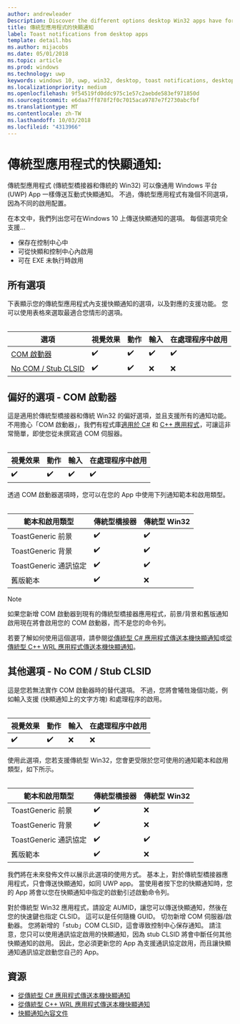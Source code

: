 ```yaml
---
author: andrewleader
Description: Discover the different options desktop Win32 apps have for sending toast notifications
title: 傳統型應用程式的快顯通知
label: Toast notifications from desktop apps
template: detail.hbs
ms.author: mijacobs
ms.date: 05/01/2018
ms.topic: article
ms.prod: windows
ms.technology: uwp
keywords: windows 10, uwp, win32, desktop, toast notifications, desktop bridge, options for sending toasts, com server, com activator, com, fake com, no com, without com, send toast, 桌面, 快顯通知, 傳統型橋接器, 傳送快顯通知的選項, com 伺服器, com 啟動器, 假 com, 無 com, 沒有 com, 傳送快顯通知
ms.localizationpriority: medium
ms.openlocfilehash: 9f54519fd0ddc975c1e57c2aebde583ef971850d
ms.sourcegitcommit: e6daa7ff878f2f0c7015aca9787e7f2730abcfbf
ms.translationtype: MT
ms.contentlocale: zh-TW
ms.lasthandoff: 10/03/2018
ms.locfileid: "4313966"
---
```

# <a name="toast-notifications-from-desktop-apps"></a>傳統型應用程式的快顯通知:

傳統型應用程式 (傳統型橋接器和傳統的 Win32) 可以像通用 Windows 平台 (UWP) App 一樣傳送互動式快顯通知。 不過，傳統型應用程式有幾個不同選項，因為不同的啟用配置。

在本文中，我們列出您可在Windows 10 上傳送快顯通知的選項。 每個選項完全支援...

* 保存在控制中心中
* 可從快顯和控制中心內啟用
* 可在 EXE 未執行時啟用

## <a name="all-options"></a>所有選項

下表顯示您的傳統型應用程式內支援快顯通知的選項，以及對應的支援功能。 您可以使用表格來選取最適合您情形的選項。<br/><br/>

| 選項 | 視覺效果 | 動作 | 輸入 | 在處理程序中啟用 |
| -- | -- | -- | -- | -- |
| [COM 啟動器](#preferred-option---com-activator) | ✔️ | ✔️ | ✔️ | ✔️ |
| [No COM / Stub CLSID](#alternative-option---no-com--stub-clsid) | ✔️ | ✔️ | ❌ | ❌ |


## <a name="preferred-option---com-activator"></a>偏好的選項 - COM 啟動器

這是適用於傳統型橋接器和傳統 Win32 的偏好選項，並且支援所有的通知功能。 不用擔心「COM 啟動器」，我們有程式庫[適用於 C#](send-local-toast-desktop.md) 和 [C++ 應用程式](send-local-toast-desktop-cpp-wrl.md)，可讓這非常簡單，即使您從未撰寫過 COM 伺服器。<br/><br/>

| 視覺效果 | 動作 | 輸入 | 在處理程序中啟用 |
| -- | -- | -- | -- |
| ✔️ | ✔️ | ✔️ | ✔️ |

透過 COM 啟動器選項時，您可以在您的 App 中使用下列通知範本和啟用類型。<br/><br/>

| 範本和啟用類型 | 傳統型橋接器 | 傳統型 Win32 |
| -- | -- | -- |
| ToastGeneric 前景 | ✔️ | ✔️ |
| ToastGeneric 背景 | ✔️ | ✔️ |
| ToastGeneric 通訊協定 | ✔️ | ✔️ |
| 舊版範本 | ✔️ | ❌ |

> [!NOTE]
> 如果您新增 COM 啟動器到現有的傳統型橋接器應用程式，前景/背景和舊版通知啟用現在將會啟用您的 COM 啟動器，而不是您的命令列。

若要了解如何使用這個選項，請參閱[從傳統型 C# 應用程式傳送本機快顯通知](send-local-toast-desktop.md)或[從傳統型 C++ WRL 應用程式傳送本機快顯通知](send-local-toast-desktop-cpp-wrl.md)。


## <a name="alternative-option---no-com--stub-clsid"></a>其他選項 - No COM / Stub CLSID

這是您若無法實作 COM 啟動器時的替代選項。 不過，您將會犧牲幾個功能，例如輸入支援 (快顯通知上的文字方塊) 和處理程序的啟用。<br/><br/>

| 視覺效果 | 動作 | 輸入 | 在處理程序中啟用 |
| -- | -- | -- | -- |
| ✔️ | ✔️ | ❌ | ❌ |

使用此選項，您若支援傳統型 Win32，您會更受限於您可使用的通知範本和啟用類型，如下所示。<br/><br/>

| 範本和啟用類型 | 傳統型橋接器 | 傳統型 Win32 |
| -- | -- | -- |
| ToastGeneric 前景 | ✔️ | ❌ |
| ToastGeneric 背景 | ✔️ | ❌ |
| ToastGeneric 通訊協定 | ✔️ | ✔️ |
| 舊版範本 | ✔️ | ❌ |

我們將在未來發佈文件以展示此選項的使用方式。 基本上，對於傳統型橋接器應用程式，只會傳送快顯通知，如同 UWP app。 當使用者按下您的快顯通知時，您的 App 將會以您在快顯通知中指定的啟動引述啟動命令列。

對於傳統型 Win32 應用程式，請設定 AUMID，讓您可以傳送快顯通知，然後在您的快速鍵也指定 CLSID。 這可以是任何隨機 GUID。 切勿新增 COM 伺服器/啟動器。 您將新增的「stub」COM CLSID，這會導致控制中心保存通知。 請注意，您只可以使用通訊協定啟用的快顯通知，因為 stub CLSID 將會中斷任何其他快顯通知的啟用。 因此，您必須更新您的 App 為支援通訊協定啟用，而且讓快顯通知通訊協定啟動您自己的 App。


## <a name="resources"></a>資源

* [從傳統型 C# 應用程式傳送本機快顯通知](send-local-toast-desktop.md)
* [從傳統型 C++ WRL 應用程式傳送本機快顯通知](send-local-toast-desktop-cpp-wrl.md)
* [快顯通知內容文件](adaptive-interactive-toasts.md)